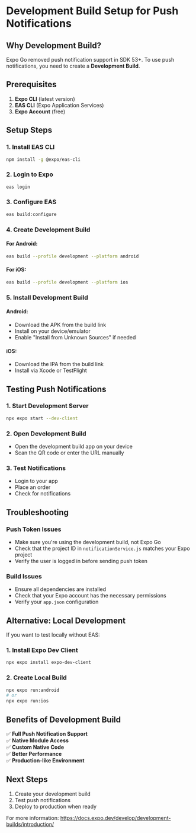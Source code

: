 # Development Build Setup for Push Notifications

## Why Development Build?

Expo Go removed push notification support in SDK 53+. To use push notifications, you need to create a **Development Build**.

## Prerequisites

1. **Expo CLI** (latest version)
2. **EAS CLI** (Expo Application Services)
3. **Expo Account** (free)

## Setup Steps

### 1. Install EAS CLI
```bash
npm install -g @expo/eas-cli
```

### 2. Login to Expo
```bash
eas login
```

### 3. Configure EAS
```bash
eas build:configure
```

### 4. Create Development Build

#### For Android:
```bash
eas build --profile development --platform android
```

#### For iOS:
```bash
eas build --profile development --platform ios
```

### 5. Install Development Build

#### Android:
- Download the APK from the build link
- Install on your device/emulator
- Enable "Install from Unknown Sources" if needed

#### iOS:
- Download the IPA from the build link
- Install via Xcode or TestFlight

## Testing Push Notifications

### 1. Start Development Server
```bash
npx expo start --dev-client
```

### 2. Open Development Build
- Open the development build app on your device
- Scan the QR code or enter the URL manually

### 3. Test Notifications
- Login to your app
- Place an order
- Check for notifications

## Troubleshooting

### Push Token Issues
- Make sure you're using the development build, not Expo Go
- Check that the project ID in `notificationService.js` matches your Expo project
- Verify the user is logged in before sending push token

### Build Issues
- Ensure all dependencies are installed
- Check that your Expo account has the necessary permissions
- Verify your `app.json` configuration

## Alternative: Local Development

If you want to test locally without EAS:

### 1. Install Expo Dev Client
```bash
npx expo install expo-dev-client
```

### 2. Create Local Build
```bash
npx expo run:android
# or
npx expo run:ios
```

## Benefits of Development Build

✅ **Full Push Notification Support**  
✅ **Native Module Access**  
✅ **Custom Native Code**  
✅ **Better Performance**  
✅ **Production-like Environment**

## Next Steps

1. Create your development build
2. Test push notifications
3. Deploy to production when ready

For more information: https://docs.expo.dev/develop/development-builds/introduction/ 